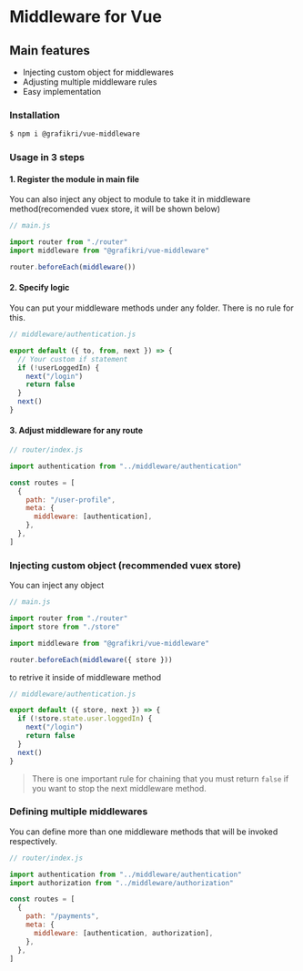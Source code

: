 # Middleware for Vue

## Main features

- Injecting custom object for middlewares
- Adjusting multiple middleware rules
- Easy implementation

### Installation

```bash
$ npm i @grafikri/vue-middleware
```

### Usage in 3 steps

#### 1. Register the module in main file

You can also inject any object to module to take it in middleware method(recomended vuex store, it will be shown below)

```js
// main.js

import router from "./router"
import middleware from "@grafikri/vue-middleware"

router.beforeEach(middleware())
```

#### 2. Specify logic

You can put your middleware methods under any folder. There is no rule for this.

```js
// middleware/authentication.js

export default ({ to, from, next }) => {
  // Your custom if statement
  if (!userLoggedIn) {
    next("/login")
    return false
  }
  next()
}
```

#### 3. Adjust middleware for any route

```js
// router/index.js

import authentication from "../middleware/authentication"

const routes = [
  {
    path: "/user-profile",
    meta: {
      middleware: [authentication],
    },
  },
]
```

### Injecting custom object (recommended vuex store)

You can inject any object

```js
// main.js

import router from "./router"
import store from "./store"

import middleware from "@grafikri/vue-middleware"

router.beforeEach(middleware({ store }))
```

to retrive it inside of middleware method

```js
// middleware/authentication.js

export default ({ store, next }) => {
  if (!store.state.user.loggedIn) {
    next("/login")
    return false
  }
  next()
}
```

> There is one important rule for chaining that you must return `false` if you want to stop the next middleware method.

### Defining multiple middlewares

You can define more than one middleware methods that will be invoked respectively.

```js
// router/index.js

import authentication from "../middleware/authentication"
import authorization from "../middleware/authorization"

const routes = [
  {
    path: "/payments",
    meta: {
      middleware: [authentication, authorization],
    },
  },
]
```
